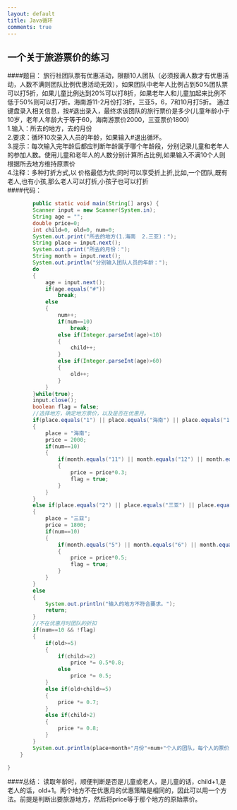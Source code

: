 ```yaml
---
layout: default
title: Java循环
comments: true
---
```



## 一个关于旅游票价的练习

####题目：
旅行社团队票有优惠活动，限额10人团队（必须报满人数才有优惠活动，人数不满则团队比例优惠活动无效），如果团队中老年人比例占到50%团队票可以打5折，如果儿童比例达到20%可以打8折，如果老年人和儿童加起来比例不低于50%则可以打7折。海南游11-2月份打3折，三亚5，6，7和10月打5折。
通过键盘录入相关信息，按#退出录入，最终求该团队的旅行票价是多少(儿童年龄小于10岁，老年人年龄大于等于60，海南游票价2000，三亚票价1800)  
1.输入：所去的地方，去的月份  
2.要求：循环10次录入人员的年龄，如果输入#退出循环。  
3.提示：每次输入完年龄后都应判断年龄属于哪个年龄段，分别记录儿童和老年人的参加人数。使用儿童和老年人的人数分别计算所占比例,如果输入不满10个人则根据所去地方维持原票价  
4.注释：多种打折方式,以 价格最低为优;同时可以享受折上折,比如,一个团队,既有老人,也有小孩,那么老人可以打折,小孩子也可以打折  
####代码：	 
```java
		public static void main(String[] args) {
		Scanner input = new Scanner(System.in);
		String age = "";
		double price=0;
		int child=0, old=0, num=0;		
		System.out.print("所去的地方(1.海南  2.三亚)：");
		String place = input.next();
		System.out.print("所去的月份：");
		String month = input.next();
		System.out.println("分别输入团队人员的年龄：");
		do
		{			
			age = input.next();
			if(age.equals("#"))
				break;
			else
			{
				num++;
				if(num==10)
					break;
				else if(Integer.parseInt(age)<10)
				{
					child++;
				}
				else if(Integer.parseInt(age)>60)
				{
					old++;
				}
			}
		}while(true);
		input.close();
		boolean flag = false;
		//选择地方，确定地方票价，以及是否在优惠月。
		if(place.equals("1") || place.equals("海南") || place.equals("1.海南"))
		{
			place = "海南";
			price = 2000;
			if(num==10)
			{
				if(month.equals("11") || month.equals("12") || month.equals("1") || month.equals("2"))
				{	
					price = price*0.3;
					flag = true;
				}
			}
		}
		else if(place.equals("2") || place.equals("三亚") || place.equals("1.三亚"))
		{
			place = "三亚";
			price = 1800;
			if(num==10)
			{
				if(month.equals("5") || month.equals("6") || month.equals("7") || month.equals("10"))
				{
					price = price*0.5;
					flag = true;
				}
			}
		}
		else
		{
			System.out.println("输入的地方不符合要求。");
			return;
		}
		//不在优惠月时团队的折扣
		if(num==10 && !flag)
		{
			if(old>=5)
			{
				if(child>=2)
					price *= 0.5*0.8;
				else
					price *= 0.5; 
			}
			else if(old+child>=5)
			{
				price *= 0.7;
			}
			else if(child>2)
			{
				price *= 0.8;
			}	
		}
		System.out.println(place+month+"月份"+num+"个人的团队，每个人的票价为"+price+"元。");
	}

}
```
####总结：
读取年龄时，顺便判断是否是儿童或老人，是儿童的话，child+1,是老人的话，old+1。两个地方不在优惠月的优惠策略是相同的，因此可以用一个方法。前提是判断出要旅游地方，然后将price等于那个地方的原始票价。
